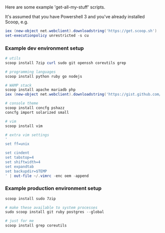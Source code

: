 Here are some example 'get-all-my-stuff' scripts. 

It's assumed that you have Powershell 3 and you've already installed Scoop, e.g.
```powershell
iex (new-object net.webclient).downloadstring('https://get.scoop.sh')
set-executionpolicy unrestricted -s cu
```

### Example dev environment setup
```powershell
# utils
scoop install 7zip curl sudo git openssh coreutils grep

# programming languages
scoop install python ruby go nodejs

# WAMP stack
scoop install apache mariadb php
iex (new-object net.webclient).downloadstring('https://gist.github.com/lukesampson/6546858/raw/apache-php-init.ps1')

# console theme
scoop install concfg pshazz
concfg import solarized small

# vim
scoop install vim

# extra vim settings
'
set ff=unix

set cindent
set tabstop=4
set shiftwidth=4
set expandtab
set backupdir=$TEMP
' | out-file ~/.vimrc -enc oem -append

```

### Example production environment setup

```powershell
scoop install sudo 7zip

# make these available to system processes
sudo scoop install git ruby postgres --global

# just for me
scoop install grep coreutils 
```


